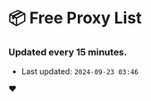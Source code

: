 # :package: Free Proxy List
### Updated every 15 minutes.

- Last updated: `2024-09-23 03:46`

:heart:
